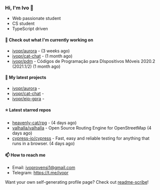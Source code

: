 ### Hi, I'm Ivo 👋

* Web passionate student
* CS student
* TypeScript driven

#### 👷 Check out what I'm currently working on

- [ivopr/aurora](https://github.com/ivopr/aurora) -  (3 weeks ago)
- [ivopr/cat-chat](https://github.com/ivopr/cat-chat) -  (1 month ago)
- [ivopr/pdm](https://github.com/ivopr/pdm) - Códigos de Programação para DIspositivos Móveis 2020.2 (2021.1/2) (1 month ago)

#### 🌱 My latest projects

- [ivopr/aurora](https://github.com/ivopr/aurora) - 
- [ivopr/cat-chat](https://github.com/ivopr/cat-chat) - 
- [ivopr/eip-gpra](https://github.com/ivopr/eip-gpra) - 

#### ⭐️ Latest starred repos

- [heavenly-cat/rpg](https://github.com/heavenly-cat/rpg) -  (4 days ago)
- [valhalla/valhalla](https://github.com/valhalla/valhalla) - Open Source Routing Engine for OpenStreetMap (4 days ago)
- [cypress-io/cypress](https://github.com/cypress-io/cypress) - Fast, easy and reliable testing for anything that runs in a browser. (4 days ago)

#### 📫 How to reach me

- Email: [ivoprovensi1@gmail.com](mailto://ivoprovensi1@gmail.com)
- Telegram: https://t.me/ivopr

Want your own self-generating profile page? Check out [readme-scribe](https://github.com/muesli/readme-scribe)!
